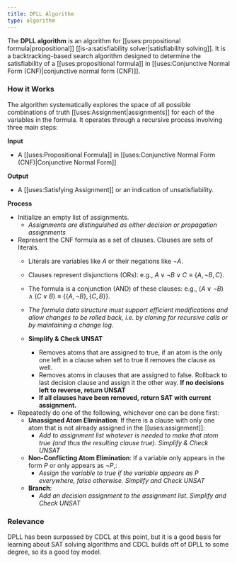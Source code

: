 ```yaml
---
title: DPLL Algorithm
type: algorithm
---
```


The **DPLL algorithm** is an algorithm for [[uses:propositional formula|propositional]] [[is-a:satisfiability solver|satisfiability solving]]. It is a backtracking-based search algorithm designed to determine the satisfiability of a [[uses:propositional formula]] in [[uses:Conjunctive Normal Form (CNF)|conjunctive normal form (CNF)]].

### How it Works

The algorithm systematically explores the space of all possible combinations of truth [[uses:Assignment|assignments]] for each of the variables in the formula. It operates through a recursive process involving three main steps:

**Input**
 - A [[uses:Propositional Formula]] in [[uses:Conjunctive Normal Form (CNF)|Conjunctive Normal Form]]

**Output**
 - A [[uses:Satisfying Assignment]] or an indication of unsatisfiability.

**Process**
 - Initialize an empty list of assignments.
   - *Assignments are distinguished as either decision or propagation assignments*
 - Represent the CNF formula as a set of clauses. Clauses are sets of literals.
   - Literals are variables like $A$ or their negations like $\neg A$.
   - Clauses represent disjunctions (ORs): e.g., $A \lor \neg B \lor C \equiv \{A, \neg B, C\}$.
   - The formula is a conjunction (AND) of these clauses: e.g., $(A \lor \neg B) \land (C \lor B) \equiv \{\{A, \neg B\}, \{C, B\}\}$.
   - *The formula data structure must support efficient modifications and allow changes to be rolled back, i.e. by cloning for recursive calls or by maintaining a change log.*

   - **Simplify & Check UNSAT**
     - Removes atoms that are assigned to true, if an atom is the only one left in a clause when set to true it removes the clause as well.
     - Removes atoms in clauses that are assigned to false. Rollback to last decision clause and assign it the other way. **If no decisions left to reverse, return UNSAT**
     - **If all clauses have been removed, return SAT with current assignment.**
 - Repeatedly do one of the following, whichever one can be done first:
   - **Unassigned Atom Elimination**: If there is a clause with only one atom that is not already assigned in the [[uses:assignment]]:
     - *Add to assignment list whatever is needed to make that atom true (and thus the resulting clause true). Simplify & Check UNSAT*
   - **Non-Conflicting Atom Elimination**: If a variable only appears in the form $P$ or only appears as $\neg P$,:
     - *Assign the variable to true if the variable appears as $P$ everywhere, false otherwise. Simplify and Check UNSAT*
   - **Branch**:
     - *Add an decision assignment to the assignment list. Simplify and Check UNSAT*

### Relevance

DPLL has been surpassed by CDCL at this point, but it is a good basis for learning about SAT solving algorithms and CDCL builds off of DPLL to some degree, so its a good toy model.